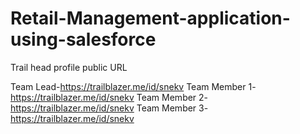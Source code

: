 # Retail-Management-application-using-salesforce

Trail head profile public URL


Team Lead-https://trailblazer.me/id/snekv
Team Member 1-https://trailblazer.me/id/snekv
Team Member 2-https://trailblazer.me/id/snekv
Team Member 3-https://trailblazer.me/id/snekv
